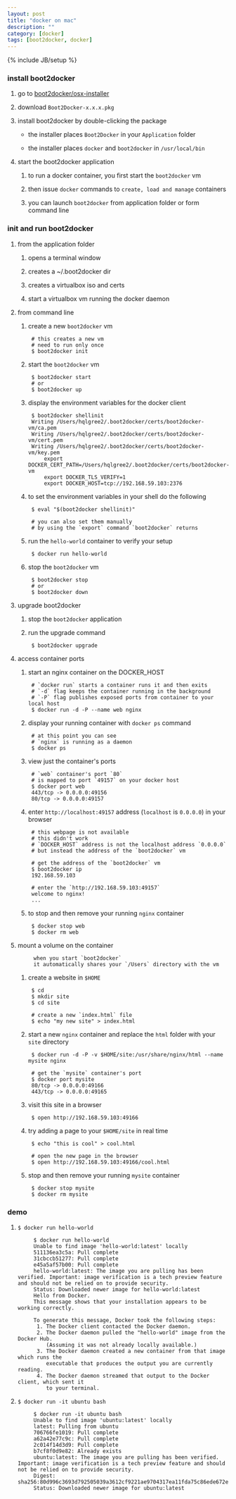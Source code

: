 ```yaml
---
layout: post
title: "docker on mac"
description: ""
category: [docker]
tags: [boot2docker, docker]
---
```

{% include JB/setup %}


### install boot2docker

1. go to [boot2docker/osx-installer](https://github.com/boot2docker/osx-installer/releases/latest)

1. download `Boot2Docker-x.x.x.pkg`

1. install boot2docker by double-clicking the package

    * the installer places `Boot2Docker` in your `Application` folder

    * the installer places `docker` and `boot2docker` in `/usr/local/bin`

1. start the boot2docker application

    1. to run a docker container, you first start the `boot2docker` vm

    1. then issue `docker` commands to `create, load and manage` containers

    1. you can launch `boot2docker` from application folder or form command line

### init and run boot2docker

1. from the application folder

    1. opens a terminal window

    1. creates a ~/.boot2docker dir

    1. creates a virtualbox iso and certs

    1. start a virtualbox vm running the docker daemon

1. from command line

    1. create a new `boot2docker` vm

            # this creates a new vm
            # need to run only once
            $ boot2docker init

    1. start the `boot2docker` vm

            $ boot2docker start
            # or
            $ boot2docker up

    1. display the environment variables for the docker client

            $ boot2docker shellinit
            Writing /Users/hqlgree2/.boot2docker/certs/boot2docker-vm/ca.pem
            Writing /Users/hqlgree2/.boot2docker/certs/boot2docker-vm/cert.pem
            Writing /Users/hqlgree2/.boot2docker/certs/boot2docker-vm/key.pem
                export DOCKER_CERT_PATH=/Users/hqlgree2/.boot2docker/certs/boot2docker-vm
                export DOCKER_TLS_VERIFY=1
                export DOCKER_HOST=tcp://192.168.59.103:2376

    1. to set the environment variables in your shell do the following

            $ eval "$(boot2docker shellinit)"
            
            # you can also set them manually
            # by using the `export` command `boot2docker` returns

    1. run the `hello-world` container to verify your setup

            $ docker run hello-world

    1. stop the `boot2docker` vm

            $ boot2docker stop
            # or
            $ boot2docker down

1. upgrade boot2docker

    1. stop the `boot2docker` application

    1. run the upgrade command

            $ boot2docker upgrade

1. access container ports

    1. start an nginx container on the DOCKER_HOST

            # `docker run` starts a container runs it and then exits
            # `-d` flag keeps the container running in the background
            # `-P` flag publishes exposed ports from container to your local host
            $ docker run -d -P --name web nginx

    1. display your running container with `docker ps` command

            # at this point you can see
            # `nginx` is running as a daemon
            $ docker ps

    1. view just the container's ports

            # `web` container's port `80`
            # is mapped to port `49157` on your docker host
            $ docker port web
            443/tcp -> 0.0.0.0:49156
            80/tcp -> 0.0.0.0:49157

    1. enter `http://localhost:49157` address (`localhost` is `0.0.0.0`) in your browser

            # this webpage is not available
            # this didn't work
            # `DOCKER_HOST` address is not the localhost address `0.0.0.0`
            # but instead the address of the `boot2docker` vm

            # get the address of the `boot2docker` vm
            $ boot2docker ip
            192.168.59.103

            # enter the `http://192.168.59.103:49157`
            welcome to nginx!
            ...

    1. to stop and then remove your running `nginx` container

            $ docker stop web
            $ docker rm web

1. mount a volume on the container

            when you start `boot2docker`
            it automatically shares your `/Users` directory with the vm

    1. create a website in `$HOME`

            $ cd
            $ mkdir site
            $ cd site

            # create a new `index.html` file
            $ echo "my new site" > index.html

    1. start a new `nginx` container and replace the `html` folder with your `site` directory

            $ docker run -d -P -v $HOME/site:/usr/share/nginx/html --name mysite nginx

            # get the `mysite` container's port
            $ docker port mysite
            80/tcp -> 0.0.0.0:49166
            443/tcp -> 0.0.0.0:49165

    1. visit this site in a browser

            $ open http://192.168.59.103:49166

    1. try adding a page to your `$HOME/site` in real time

            $ echo "this is cool" > cool.html

            # open the new page in the browser
            $ open http://192.168.59.103:49166/cool.html

    1. stop and then remove your running `mysite` container

            $ docker stop mysite
            $ docker rm mysite

### demo

1. `$ docker run hello-world`

            $ docker run hello-world
            Unable to find image 'hello-world:latest' locally
            511136ea3c5a: Pull complete
            31cbccb51277: Pull complete
            e45a5af57b00: Pull complete
            hello-world:latest: The image you are pulling has been verified. Important: image verification is a tech preview feature and should not be relied on to provide security.
            Status: Downloaded newer image for hello-world:latest
            Hello from Docker.
            This message shows that your installation appears to be working correctly.

            To generate this message, Docker took the following steps:
             1. The Docker client contacted the Docker daemon.
             2. The Docker daemon pulled the "hello-world" image from the Docker Hub.
                (Assuming it was not already locally available.)
             3. The Docker daemon created a new container from that image which runs the
                executable that produces the output you are currently reading.
             4. The Docker daemon streamed that output to the Docker client, which sent it
                to your terminal.

1. `$ docker run -it ubuntu bash`

            $ docker run -it ubuntu bash
            Unable to find image 'ubuntu:latest' locally
            latest: Pulling from ubuntu
            706766fe1019: Pull complete 
            a62a42e77c9c: Pull complete 
            2c014f14d3d9: Pull complete 
            b7cf8f0d9e82: Already exists 
            ubuntu:latest: The image you are pulling has been verified. Important: image verification is a tech preview feature and should not be relied on to provide security.
            Digest: sha256:80d996c3693d792505039a3612cf9221ae9704317ea11fda75c86ede672ee1b3
            Status: Downloaded newer image for ubuntu:latest